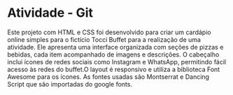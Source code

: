 # Atividade - Git
Este projeto com HTML e CSS foi desenvolvido para criar um cardápio online simples para o fictício Tocci Buffet para a realização de uma atividade. Ele apresenta uma interface organizada com seções de pizzas e bebidas, cada item acompanhado de imagens e descrições. O cabeçalho inclui ícones de redes sociais como Instagram e WhatsApp, permitindo fácil acesso às redes do buffet.O layout é responsivo e utiliza a biblioteca Font Awesome para os ícones. As fontes usadas são Montserrat e Dancing Script que são importadas do google fonts.